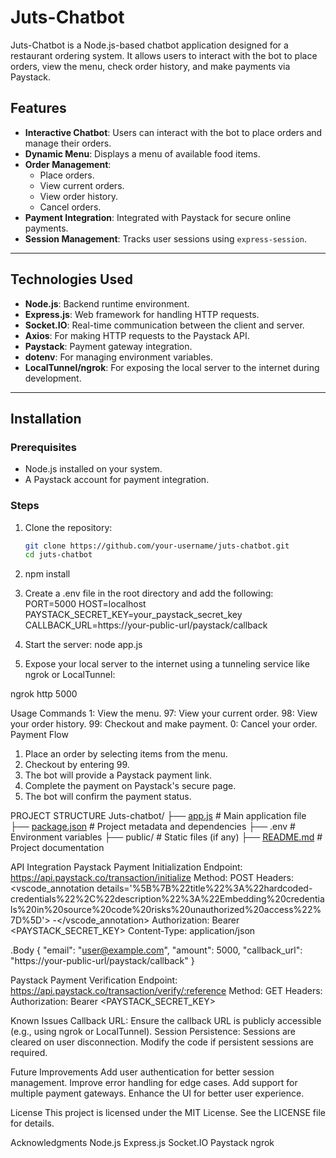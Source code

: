 # Juts-Chatbot

Juts-Chatbot is a Node.js-based chatbot application designed for a restaurant ordering system. It allows users to interact with the bot to place orders, view the menu, check order history, and make payments via Paystack.

## Features

- **Interactive Chatbot**: Users can interact with the bot to place orders and manage their orders.
- **Dynamic Menu**: Displays a menu of available food items.
- **Order Management**:
  - Place orders.
  - View current orders.
  - View order history.
  - Cancel orders.
- **Payment Integration**: Integrated with Paystack for secure online payments.
- **Session Management**: Tracks user sessions using `express-session`.

---

## Technologies Used

- **Node.js**: Backend runtime environment.
- **Express.js**: Web framework for handling HTTP requests.
- **Socket.IO**: Real-time communication between the client and server.
- **Axios**: For making HTTP requests to the Paystack API.
- **Paystack**: Payment gateway integration.
- **dotenv**: For managing environment variables.
- **LocalTunnel/ngrok**: For exposing the local server to the internet during development.

---

## Installation

### Prerequisites
- Node.js installed on your system.
- A Paystack account for payment integration.

### Steps
1. Clone the repository:
   ```bash
   git clone https://github.com/your-username/juts-chatbot.git
   cd juts-chatbot

2.  npm install

3. Create a .env file in the root directory and add the following:
PORT=5000
HOST=localhost
PAYSTACK_SECRET_KEY=your_paystack_secret_key
CALLBACK_URL=https://your-public-url/paystack/callback

4. Start the server:
node app.js

5. Expose your local server to the internet using a tunneling service like ngrok or LocalTunnel:

ngrok http 5000

Usage
Commands
1: View the menu.
97: View your current order.
98: View your order history.
99: Checkout and make payment.
0: Cancel your order.
Payment Flow
1. Place an order by selecting items from the menu.
2. Checkout by entering 99.
3. The bot will provide a Paystack payment link.
4. Complete the payment on Paystack's secure page.
5. The bot will confirm the payment status.

PROJECT STRUCTURE
Juts-chatbot/
├── [app.js](http://_vscodecontentref_/1)              # Main application file
├── [package.json](http://_vscodecontentref_/2)        # Project metadata and dependencies
├── .env                # Environment variables
├── public/             # Static files (if any)
├── [README.md](http://_vscodecontentref_/3)           # Project documentation

API Integration
Paystack Payment Initialization
Endpoint: https://api.paystack.co/transaction/initialize
Method: POST
Headers: <vscode_annotation details='%5B%7B%22title%22%3A%22hardcoded-credentials%22%2C%22description%22%3A%22Embedding%20credentials%20in%20source%20code%20risks%20unauthorized%20access%22%7D%5D'> -</vscode_annotation> Authorization: Bearer <PAYSTACK_SECRET_KEY>
Content-Type: application/json

.Body
{
  "email": "user@example.com",
  "amount": 5000,
  "callback_url": "https://your-public-url/paystack/callback"
}

Paystack Payment Verification
Endpoint: https://api.paystack.co/transaction/verify/:reference
Method: GET
Headers:
Authorization: Bearer <PAYSTACK_SECRET_KEY>

Known Issues
Callback URL: Ensure the callback URL is publicly accessible (e.g., using ngrok or LocalTunnel).
Session Persistence: Sessions are cleared on user disconnection. Modify the code if persistent sessions are required.

Future Improvements
Add user authentication for better session management.
Improve error handling for edge cases.
Add support for multiple payment gateways.
Enhance the UI for better user experience.

License
This project is licensed under the MIT License. See the LICENSE file for details.

Acknowledgments
Node.js
Express.js
Socket.IO
Paystack
ngrok
